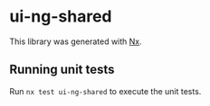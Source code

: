 # ui-ng-shared

This library was generated with [Nx](https://nx.dev).

## Running unit tests

Run `nx test ui-ng-shared` to execute the unit tests.
